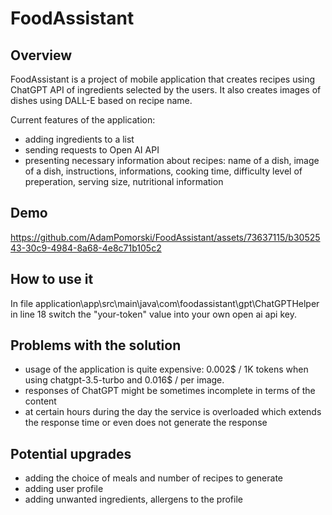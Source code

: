 # FoodAssistant
## Overview
FoodAssistant is a project of mobile application that creates recipes using ChatGPT API of ingredients selected by the users. It also creates images of dishes using DALL-E based on recipe name.

Current features of the application:
- adding ingredients to a list
- sending requests to Open AI API
- presenting necessary information about recipes: name of a dish, image of a dish, instructions, informations, cooking time, difficulty level of preperation, serving size, nutritional information

## Demo
https://github.com/AdamPomorski/FoodAssistant/assets/73637115/b3052543-30c9-4984-8a68-4e8c71b105c2

## How to use it

In file application\app\src\main\java\com\foodassistant\gpt\ChatGPTHelper in line 18 switch the "your-token" value into your own open ai api key.

## Problems with the solution
- usage of the application is quite expensive: 0.002$ / 1K tokens when using chatgpt-3.5-turbo and 0.016$ / per image.
- responses of ChatGPT might be sometimes incomplete in terms of the content
- at certain hours during the day the service is overloaded which extends the response time or even does not generate the response

## Potential upgrades
- adding the choice of meals and number of recipes to generate
- adding user profile
- adding unwanted ingredients, allergens to the profile


